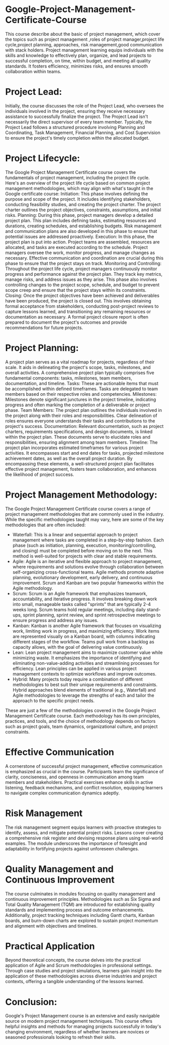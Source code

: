# Google-Project-Management-Certificate-Course

This course describe about the basic of project management, which cover the topics such as project management ,roles of project manager,project life cycle,project planning, approaches, risk management,good communication with stack holders.
Project management learning equips individuals with the skills and knowledge to effectively plan, organize, and lead projects to successful completion, on time, within budget, and meeting all quality standards. It fosters efficiency, minimizes risks, and ensures smooth collaboration within teams.

# Project Lead:
Initially, the course discusses the role of the Project Lead, who oversees the individuals involved in the project, ensuring they receive necessary assistance to successfully finalize the project. The Project Lead isn't necessarily the direct supervisor of every team member.
Typically, the Project Lead follows a structured procedure involving Planning and Coordinating, Task Management, Financial Planning, and Cost Supervision to ensure the project's timely completion within the allocated budget.

# Project Lifecycle:
The Google Project Management Certificate course covers the fundamentals of project management, including the project life cycle. Here's an overview of the project life cycle based on common project management methodologies, which may align with what's taught in the Google certificate course:
Initiation: This phase involves defining the purpose and scope of the project. It includes identifying stakeholders, conducting feasibility studies, and creating the project charter. The project charter outlines the project objectives, constraints, assumptions, and initial risks.
Planning: During this phase, project managers develop a detailed project plan. This plan includes defining tasks, estimating resources and durations, creating schedules, and establishing budgets. Risk management and communication plans are also developed in this phase to ensure that potential issues are addressed proactively.
Execution: In this phase, the project plan is put into action. Project teams are assembled, resources are allocated, and tasks are executed according to the schedule. Project managers oversee the work, monitor progress, and manage changes as necessary. Effective communication and coordination are crucial during this phase to ensure that the project stays on track.
Monitoring and Controlling: Throughout the project life cycle, project managers continuously monitor progress and performance against the project plan. They track key metrics, manage risks, and address issues as they arise. This phase also involves controlling changes to the project scope, schedule, and budget to prevent scope creep and ensure that the project stays within its constraints.
Closing: Once the project objectives have been achieved and deliverables have been produced, the project is closed out. This involves obtaining formal acceptance from stakeholders, conducting post-project reviews to capture lessons learned, and transitioning any remaining resources or documentation as necessary. A formal project closure report is often prepared to document the project's outcomes and provide recommendations for future projects.

# Project Planning:
A project plan serves as a vital roadmap for projects, regardless of their scale. It aids in delineating the project's scope, tasks, milestones, and overall activities. A comprehensive project plan typically comprises five fundamental components: tasks, milestones, team members, documentation, and timeline.
Tasks: These are actionable items that must be accomplished within defined timeframes. Tasks are delegated to team members based on their respective roles and competencies.
Milestones: Milestones denote significant junctures in the project timeline, indicating progress and often marking the completion of a deliverable or project phase.
Team Members: The project plan outlines the individuals involved in the project along with their roles and responsibilities. Clear delineation of roles ensures everyone understands their tasks and contributions to the project's success.
Documentation: Relevant documentation, such as project charters, requirements specifications, and design documents, is linked within the project plan. These documents serve to elucidate roles and responsibilities, ensuring alignment among team members.
Timeline: The project plan incorporates estimated timeframes for various project activities. It encompasses start and end dates for tasks, projected milestone achievement dates, as well as the overall project duration.
By encompassing these elements, a well-structured project plan facilitates effective project management, fosters team collaboration, and enhances the likelihood of project success.

# Project Management Methodology:
The Google Project Management Certificate course covers a range of project management methodologies that are commonly used in the industry. While the specific methodologies taught may vary, here are some of the key methodologies that are often included:
<ul type="disk">
<li>Waterfall: This is a linear and sequential approach to project management where tasks are completed in a step-by-step fashion. Each phase (such as initiation, planning, execution, monitoring/controlling, and closing) must be completed before moving on to the next. This method is well-suited for projects with clear and stable requirements.</li>
<li>Agile: Agile is an iterative and flexible approach to project management, where requirements and solutions evolve through collaboration between self-organizing cross-functional teams. Agile methods promote adaptive planning, evolutionary development, early delivery, and continuous improvement. Scrum and Kanban are two popular frameworks within the Agile methodology.</li>
<li>Scrum: Scrum is an Agile framework that emphasizes teamwork, accountability, and iterative progress. It involves breaking down work into small, manageable tasks called "sprints" that are typically 2-4 weeks long. Scrum teams hold regular meetings, including daily stand-ups, sprint planning, sprint review, and sprint retrospective meetings to ensure progress and address any issues.</li>
<li>Kanban: Kanban is another Agile framework that focuses on visualizing work, limiting work in progress, and maximizing efficiency. Work items are represented visually on a Kanban board, with columns indicating different stages of the workflow. Teams pull work from a backlog as capacity allows, with the goal of delivering value continuously.</li>
<li>Lean: Lean project management aims to maximize customer value while minimizing waste. It emphasizes the importance of identifying and eliminating non-value-adding activities and streamlining processes for efficiency. Lean principles can be applied in various project management contexts to optimize workflows and improve outcomes.</li>
<li>Hybrid: Many projects today require a combination of different methodologies to best suit their unique requirements and constraints. Hybrid approaches blend elements of traditional (e.g., Waterfall) and Agile methodologies to leverage the strengths of each and tailor the approach to the specific project needs.</li></ul>

These are just a few of the methodologies covered in the Google Project Management Certificate course. Each methodology has its own principles, practices, and tools, and the choice of methodology depends on factors such as project goals, team dynamics, organizational culture, and project constraints. 


# Effective Communication
A cornerstone of successful project management, effective communication is emphasized as crucial in the course. Participants learn the significance of clarity, conciseness, and openness in communication among team members and stakeholders. Practical exercises enhance skills in active listening, feedback mechanisms, and conflict resolution, equipping learners to navigate complex communication dynamics adeptly.
# Risk Management
The risk management segment equips learners with proactive strategies to identify, assess, and mitigate potential project risks. Lessons cover creating a comprehensive risk register and devising response plans using real-world examples. The module underscores the importance of foresight and adaptability in fortifying projects against unforeseen challenges.
# Quality Management and Continuous Improvement
The course culminates in modules focusing on quality management and continuous improvement principles. Methodologies such as Six Sigma and Total Quality Management (TQM) are introduced for establishing quality standards and implementing process and outcome enhancements. Additionally, project tracking techniques including Gantt charts, Kanban boards, and burn-down charts are explored to sustain project momentum and alignment with objectives and timelines.
# Practical Application
Beyond theoretical concepts, the course delves into the practical application of Agile and Scrum methodologies in professional settings. Through case studies and project simulations, learners gain insight into the application of these methodologies across diverse industries and project contexts, offering a tangible understanding of the lessons learned.
# Conclusion:
Google's Project Management course is an extensive and easily navigable source on modern project management techniques. This course offers helpful insights and methods for managing projects successfully in today's changing environment, regardless of whether learners are novices or seasoned professionals looking to refresh their skills.

